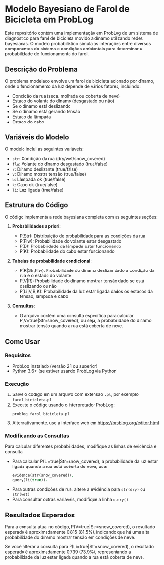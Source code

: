# Modelo Bayesiano de Farol de Bicicleta em ProbLog

Este repositório contém uma implementação em ProbLog de um sistema de diagnóstico para farol de bicicleta movido a dínamo utilizando redes bayesianas. O modelo probabilístico simula as interações entre diversos componentes do sistema e condições ambientais para determinar a probabilidade de funcionamento do farol.

## Descrição do Problema

O problema modelado envolve um farol de bicicleta acionado por dínamo, onde o funcionamento da luz depende de vários fatores, incluindo:
- Condição da rua (seca, molhada ou coberta de neve)
- Estado do volante do dínamo (desgastado ou não)
- Se o dínamo está deslizando
- Se o dínamo está gerando tensão
- Estado da lâmpada
- Estado do cabo

## Variáveis do Modelo

O modelo inclui as seguintes variáveis:
- `str`: Condição da rua (dry/wet/snow_covered)
- `flw`: Volante do dínamo desgastado (true/false)
- `r`: Dínamo deslizante (true/false)
- `v`: Dínamo mostra tensão (true/false)
- `b`: Lâmpada ok (true/false)
- `k`: Cabo ok (true/false)
- `li`: Luz ligada (true/false)

## Estrutura do Código

O código implementa a rede bayesiana completa com as seguintes seções:

1. **Probabilidades a priori**:
   - P(Str): Distribuição de probabilidade para as condições da rua
   - P(Flw): Probabilidade do volante estar desgastado
   - P(B): Probabilidade da lâmpada estar funcionando
   - P(K): Probabilidade do cabo estar funcionando

2. **Tabelas de probabilidade condicional**:
   - P(R|Str,Flw): Probabilidade do dínamo deslizar dado a condição da rua e o estado do volante
   - P(V|R): Probabilidade do dínamo mostrar tensão dado se está deslizando ou não
   - P(Li|V,B,K): Probabilidade da luz estar ligada dados os estados da tensão, lâmpada e cabo

3. **Consultas**:
   - O arquivo contém uma consulta específica para calcular P(V=true|Str=snow_covered), ou seja, a probabilidade do dínamo mostrar tensão quando a rua está coberta de neve.

## Como Usar

### Requisitos
- ProbLog instalado (versão 2.1 ou superior)
- Python 3.6+ (se estiver usando ProbLog via Python)

### Execução
1. Salve o código em um arquivo com extensão `.pl`, por exemplo `farol_bicicleta.pl`
2. Execute o código usando o interpretador ProbLog:
   ```
   problog farol_bicicleta.pl
   ```
3. Alternativamente, use a interface web em https://problog.org/editor.html

### Modificando as Consultas
Para calcular diferentes probabilidades, modifique as linhas de evidência e consulta:
- Para calcular P(Li=true|Str=snow_covered), a probabilidade da luz estar ligada quando a rua está coberta de neve, use:
  ```prolog
  evidence(str(snow_covered)).
  query(li(true)).
  ```
- Para outras condições de rua, altere a evidência para `str(dry)` ou `str(wet)`
- Para consultar outras variáveis, modifique a linha `query()`

## Resultados Esperados

Para a consulta atual no código, P(V=true|Str=snow_covered), o resultado esperado é aproximadamente 0.815 (81.5%), indicando que há uma alta probabilidade do dínamo mostrar tensão em condições de neve.

Se você alterar a consulta para P(Li=true|Str=snow_covered), o resultado esperado é aproximadamente 0.739 (73.9%), representando a probabilidade da luz estar ligada quando a rua está coberta de neve.
